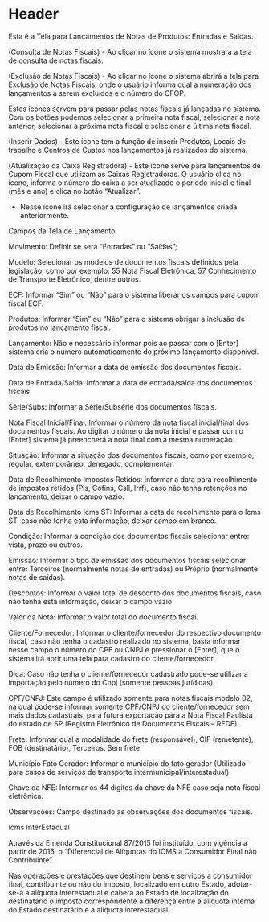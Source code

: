 <!-- TITLE: Notas De Produtos -->
<!-- SUBTITLE: A quick summary of Notas De Produtos -->

# Header

Esta é a Tela para Lançamentos de Notas de Produtos: Entradas e Saídas.

 



 

(Consulta de Notas Fiscais) - Ao clicar no ícone o sistema mostrará a tela de consulta de notas fiscais.

 

(Exclusão de Notas Fiscais) - Ao clicar no ícone o sistema abrirá a tela para Exclusão de Notas Fiscais, onde o usuário informa qual a numeração dos lançamentos a serem excluídos e o número do CFOP.

 

  Estes ícones servem para passar pelas notas fiscais já lançadas no sistema. Com os botões podemos selecionar a primeira nota fiscal, selecionar a nota anterior, selecionar a próxima nota fiscal e selecionar a última nota fiscal.

 

 (Inserir Dados) - Este ícone tem a função de inserir Produtos, Locais de trabalho e Centros de Custos nos lançamentos já realizados do sistema.

 

 (Atualização da Caixa Registradora) - Este ícone serve para lançamentos de Cupom Fiscal que utilizam as Caixas Registradoras. O usuário clica no ícone, informa o número do caixa a ser atualizado o período inicial e final (mês e ano) e clica no botão “Atualizar”.

 

 - Nesse ícone irá selecionar  a configuração de lançamentos criada anteriormente. 

 

Campos da Tela de Lançamento 

Movimento: Definir se será “Entradas” ou “Saídas”;

 

Modelo: Selecionar os modelos de documentos fiscais definidos pela legislação, como por exemplo: 55 Nota Fiscal Eletrônica, 57 Conhecimento de Transporte Eletrônico, dentre outros.

 

ECF: Informar “Sim” ou “Não” para o sistema liberar os campos para cupom fiscal ECF.

 

Produtos: Informar “Sim” ou “Não” para o sistema obrigar a inclusão de produtos no lançamento fiscal.

 

Lançamento: Não é necessário informar pois ao passar com o [Enter] sistema cria o número automaticamente do próximo lançamento disponível.

 

Data de Emissão: Informar a data de emissão dos documentos fiscais.

 

Data de Entrada/Saída: Informar a data de entrada/saída dos documentos fiscais.

 

Série/Subs: Informar a Série/Subsérie dos documentos fiscais.

 

Nota Fiscal Inicial/Final: Informar o número da nota fiscal inicial/final dos documentos fiscais. Ao digitar o número da nota inicial e passar com o [Enter] sistema já preencherá a nota final com a mesma numeração.

 

Situação: Informar a situação dos documentos fiscais, como por exemplo, regular, extemporâneo, denegado, complementar.

 

Data de Recolhimento Impostos Retidos: Informar a data para recolhimento de impostos retidos (Pis, Cofins, Csll, Irrf), caso não tenha retenções no lançamento, deixar o campo vazio.

 

Data de Recolhimento Icms ST: Informar a data de recolhimento para o Icms ST, caso não tenha esta informação, deixar campo em branco.

 

Condição: Informar a condição dos documentos fiscais selecionar entre: vista, prazo ou outros.

 

Emissão: Informar o tipo de emissão dos documentos fiscais selecionar entre: Terceiros (normalmente notas de entradas) ou Próprio (normalmente notas de saídas).

 

Descontos: Informar o valor total de desconto dos documentos fiscais, caso não tenha esta informação, deixar o campo vazio.

 

Valor da Nota: Informar o valor total do documento fiscal.

 

Cliente/Fornecedor: Informar o cliente/fornecedor do respectivo documento fiscal, caso não tenha o cadastro realizado no sistema, basta informar nesse campo o número do CPF ou CNPJ e pressionar o [Enter], que o sistema irá abrir uma tela para cadastro do cliente/fornecedor.

 

Dica: Caso não tenha o cliente/fornecedor cadastrado pode-se utilizar a importação pelo número do Cnpj (somente pessoas jurídicas).

 

CPF/CNPJ: Este campo é utilizado somente para notas fiscais modelo 02, na qual pode-se informar somente CPF/CNPJ do cliente/fornecedor sem mais dados cadastrais, para futura exportação para a Nota Fiscal Paulista do estado de SP (Registro Eletrônico de Documentos Fiscais – REDF).

 

Frete: Informar qual a modalidade do frete (responsável), CIF (remetente), FOB (destinatário), Terceiros, Sem frete.

 

Município Fato Gerador: Informar o município do fato gerador (Utilizado para casos de serviços de transporte intermunicipal/interestadual).

 

Chave da NFE: Informar os 44 dígitos da chave da NFE caso seja nota fiscal eletrônica.

 

Observações: Campo destinado as observações dos documentos fiscais.

 

Icms InterEstadual 

Através da Emenda Constitucional 87/2015 foi instituído, com vigência a partir de 2016, o “Diferencial de Alíquotas do ICMS a Consumidor Final não Contribuinte”.

Nas operações e prestações que destinem bens e serviços a consumidor final, contribuinte ou não do imposto, localizado em outro Estado, adotar-se-á a alíquota interestadual e caberá ao Estado de localização do destinatário o imposto correspondente à diferença entre a alíquota interna do Estado destinatário e a alíquota interestadual.

 

